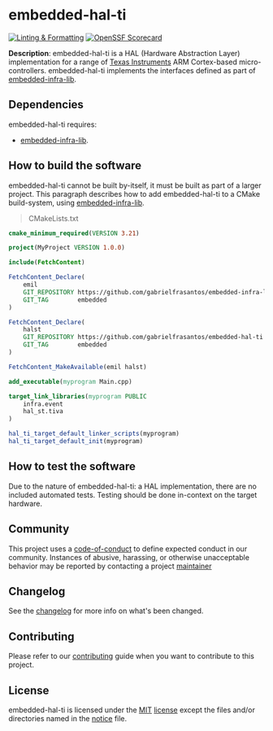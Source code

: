 # embedded-hal-ti

[![Linting & Formatting](https://github.com/gabrielfrasantos/embedded-hal-ti/actions/workflows/linting-formatting.yml/badge.svg)](https://github.com/gabrielfrasantos/embedded-hal-ti/actions/workflows/linting-formatting.yml) [![OpenSSF Scorecard](https://api.securityscorecards.dev/projects/github.com/gabrielfrasantos/embedded-hal-ti/badge)](https://api.securityscorecards.dev/projects/github.com/gabrielfrasantos/embedded-hal-ti)

**Description**: embedded-hal-ti is a HAL (Hardware Abstraction Layer) implementation for a range of [Texas Instruments](https://ti.com) ARM Cortex-based micro-controllers. embedded-hal-ti implements the interfaces defined as part of [embedded-infra-lib].

## Dependencies

embedded-hal-ti requires:
- [embedded-infra-lib].

## How to build the software

embedded-hal-ti cannot be built by-itself, it must be built as part of a larger project. This paragraph describes how to add embedded-hal-ti to a CMake build-system, using [embedded-infra-lib].

> CMakeLists.txt

```cmake
cmake_minimum_required(VERSION 3.21)

project(MyProject VERSION 1.0.0)

include(FetchContent)

FetchContent_Declare(
    emil
    GIT_REPOSITORY https://github.com/gabrielfrasantos/embedded-infra-lib.git
    GIT_TAG        embedded
)

FetchContent_Declare(
    halst
    GIT_REPOSITORY https://github.com/gabrielfrasantos/embedded-hal-ti.git
    GIT_TAG        embedded
)

FetchContent_MakeAvailable(emil halst)

add_executable(myprogram Main.cpp)

target_link_libraries(myprogram PUBLIC
    infra.event
    hal_st.tiva
)

hal_ti_target_default_linker_scripts(myprogram)
hal_ti_target_default_init(myprogram)

```

## How to test the software

Due to the nature of embedded-hal-ti: a HAL implementation, there are no included automated tests. Testing should be done in-context on the target hardware.

## Community

This project uses a [code-of-conduct](CODE_OF_CONDUCT.md) to define expected conduct in our community. Instances of abusive, harassing, or otherwise unacceptable behavior may be reported by contacting a project [maintainer](.github/CODEOWNERS)

## Changelog

See the [changelog](CHANGELOG.md) for more info on what's been changed.

## Contributing

Please refer to our [contributing](CONTRIBUTING.md) guide when you want to contribute to this project.

## License

embedded-hal-ti is licensed under the [MIT](https://choosealicense.com/licenses/mit/) [license](LICENSE) except the files and/or directories named in the [notice](NOTICE) file.

[embedded-infra-lib]: https://github.com/gabrielfrasantos/embedded-infra-lib.git
